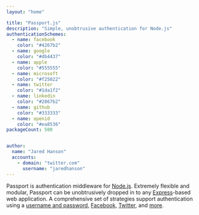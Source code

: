 ```yaml
---
layout: "home"

title: "Passport.js"
description: "Simple, unobtrusive authentication for Node.js"
authenticationSchemes:
  - name: facebook
    color: "#4267b2"
  - name: google
    color: "#db4437"
  - name: apple
    color: "#555555"
  - name: microsoft
    color: "#f25022"
  - name: twitter
    color: "#1da1f2"
  - name: linkedin
    color: "#2867b2"
  - name: github
    color: "#333333"
  - name: openid
    color: "#ea8536"
packageCount: 500


author:
  name: "Jared Hanson"
  accounts:
    - domain: "twitter.com"
      username: "jaredhanson"
---
```


Passport is authentication middleware for [Node.js](https://nodejs.org/).
Extremely flexible and modular, Passport can be unobtrusively dropped in to any
[Express](https://expressjs.com/)-based web application.  A comprehensive set of
strategies support authentication using a [username and password](/docs/username-password/),
[Facebook](/docs/facebook/), [Twitter](/docs/twitter/), and [more](/packages/).
